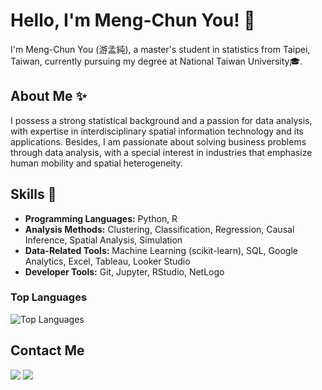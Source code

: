 # Hello, I'm Meng-Chun You! 👋

I'm Meng-Chun You (游孟純), a master's student in statistics from Taipei, Taiwan, currently pursuing my degree at National Taiwan University🎓. 

## About Me ✨

I possess a strong statistical background and a passion for data analysis, with expertise in interdisciplinary spatial information technology and its applications. Besides, I am passionate about solving business problems through data analysis, with a special interest in industries that emphasize human mobility and spatial heterogeneity.

## Skills 🔧

- **Programming Languages:** Python, R
- **Analysis Methods:** Clustering, Classification, Regression, Causal Inference, Spatial Analysis, Simulation
- **Data-Related Tools:** Machine Learning (scikit-learn), SQL, Google Analytics, Excel, Tableau, Looker Studio
- **Developer Tools:** Git, Jupyter, RStudio, NetLogo

### Top Languages
![Top Languages](https://github-readme-stats.vercel.app/api/top-langs/?username=MengChunYou&layout=compact&show_icons=true&include_all_commits=true&border_radius=15&hide_border=true&langs_count=8&hide=jupyter%20notebook)

## Contact Me

[<img src="https://img.shields.io/badge/Gmail-D14836?style=for-the-badge&logo=gmail&logoColor=white" />](mailto:angeladk394@gmail.com)
[<img src="https://img.shields.io/badge/LinkedIn-0077B5?style=for-the-badge&logo=linkedin&logoColor=white" />](https://www.linkedin.com/in/meng-chun-you)
